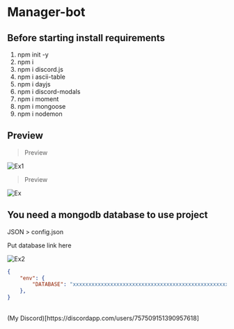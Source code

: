 # Manager-bot





## Before starting install requirements

1. npm init -y 
2. npm i
3. npm i discord.js
4. npm i ascii-table
5. npm i dayjs
6. npm i discord-modals
7. npm i moment
8. npm i mongoose
9. npm i nodemon 

## Preview

 > Preview
 
![Ex1](https://user-images.githubusercontent.com/73163422/167236713-c080ba51-658a-4bb6-b073-bb461d10071e.png)

 > Preview
 
![Ex](https://user-images.githubusercontent.com/73163422/167236734-6e5a8923-e313-4418-9bce-4bf46366933d.png)



## You need a mongodb database to use project 








JSON > config.json

Put database link here

![Ex2](https://user-images.githubusercontent.com/73163422/167236757-ef684325-d28f-40d4-985c-f4a4787ab9bd.png)

```json
{
    "env": {
        "DATABASE": "xxxxxxxxxxxxxxxxxxxxxxxxxxxxxxxxxxxxxxxxxxxxxxxxxxxx",
    },
}
```
<br />
(My Discord)[https://discordapp.com/users/757509151390957618]





